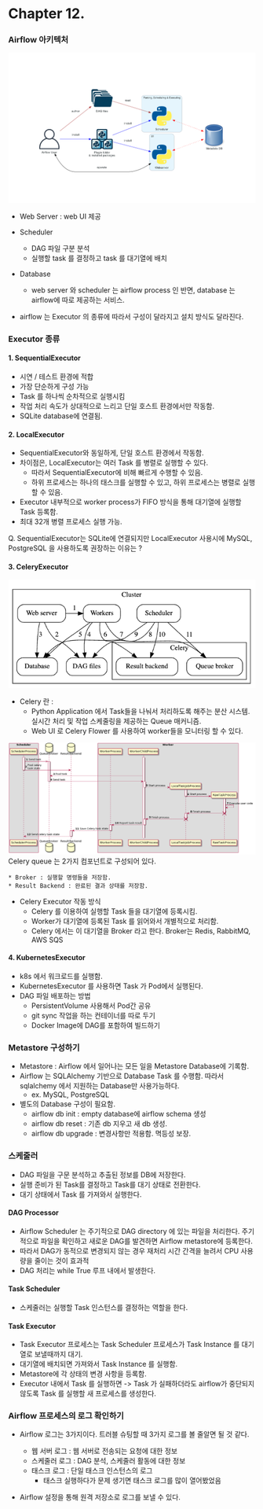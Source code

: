 # Chapter 12. 

### Airflow 아키텍처 

<img src="./img/diagram_basic_airflow_architecture.png">

- Web Server : web UI 제공
- Scheduler
  - DAG 파일 구분 분석
  - 실행할 task 를 결정하고 task 를 대기열에 배치
- Database 
    - web server 와 scheduler 는 airflow process 인 반면, database 는 airflow에 따로 제공하는 서비스. 
  
- airflow 는 Executor 의 종류에 따라서 구성이 달라지고 설치 방식도 달라진다. 

### Executor 종류

#### 1. SequentialExecutor
- 시연 / 테스트 환경에 적합 
- 가장 단순하게 구성 가능 
- Task 를 하나씩 순차적으로 실행시킴 
- 작업 처리 속도가 상대적으로 느리고 단일 호스트 환경에서만 작동함. 
- SQLite database에 연결됨. 

#### 2. LocalExecutor
- SequentialExecutor와 동일하게, 단일 호스트 환경에서 작동함. 
- 차이점은, LocalExecutor는 여러 Task 를 병렬로 실행할 수 있다. 
  - 따라서 SequentialExecutor에 비해 빠르게 수행할 수 있음. 
  - 하위 프로세스는 하나의 태스크를 실행할 수 있고, 하위 프로세스는 병렬로 실행할 수 있음. 
- Executor 내부적으로 worker process가 FIFO 방식을 통해 대기열에 실행할 Task 등록함.
- 최대 32개 병렬 프로세스 실행 가능. 

Q. SequentialExecutor는 SQLite에 연결되지만 LocalExecutor 사용시에 MySQL, PostgreSQL 을 사용하도록 권장하는 이유는 ? 


#### 3. CeleryExecutor
<img src="./img/celery.png">  

- Celery 란 : 
  - Python Application 에서 Task들을 나눠서 처리하도록 해주는 분산 시스템. 실시간 처리 및 작업 스케줄링을 제공하는 Queue 매커니즘. 
  - Web UI 로 Celery Flower 를 사용하여 worker들을 모니터링 할 수 있다. 

<img src="./img/run_task_on_celery_executor.png">  
  Celery queue 는 2가지 컴포넌트로 구성되어 있다.    

    * Broker : 실행할 명령들을 저장함. 
    * Result Backend : 완료된 결과 상태를 저장함. 

- Celery Executor 작동 방식 
  - Celery 를 이용하여 실행할 Task 들을 대기열에 등록시킴. 
  - Worker가 대기열에 등록된 Task 를 읽어와서 개별적으로 처리함. 
  - Celery 에서는 이 대기열을 Broker 라고 한다. Broker는 Redis, RabbitMQ, AWS SQS

  
#### 4. KubernetesExecutor
- k8s 에서 워크로드를 실행함. 
- KubernetesExecutor 를 사용하면 Task 가 Pod에서 실행된다. 
- DAG 파일 배포하는 방법
  - PersistentVolume 사용해서 Pod간 공유 
  - git sync 작업을 하는 컨테이너를 따로 두기 
  - Docker Image에 DAG를 포함하여 빌드하기 

### Metastore 구성하기 
- Metastore : Airflow 에서 일어나는 모든 일을 Metastore Database에 기록함. 
- Airflow 는 SQLAlchemy 기반으로 Database Task 를 수행함. 따라서 sqlalchemy 에서 지원하는 Database만 사용가능하다. 
  - ex. MySQL, PostgreSQL 
- 별도의 Database 구성이 필요함. 
  - airflow db init : empty database에 airflow schema 생성 
  - airflow db reset : 기존 db 지우고 새 db 생성.  
  - airflow db upgrade : 변경사항만 적용함. 멱등성 보장. 

### 스케줄러 
- DAG 파일을 구문 분석하고 추출된 정보를 DB에 저장한다.
- 실행 준비가 된 Task를 결정하고 Task를 대기 상태로 전환한다. 
- 대기 상태에서 Task 를 가져와서 실행한다. 

#### DAG Processor 
- Airflow Scheduler 는 주기적으로 DAG directory 에 있는 파일을 처리한다. 
주기적으로 파일을 확인하고 새로운 DAG를 발견하면 Airflow metastore에 등록한다. 
- 따라서 DAG가 동적으로 변경되지 않는 경우 재처리 시간 간격을 늘려서 CPU 사용량을 줄이는 것이 효과적
- DAG 처리는 while True 루프 내에서 발생한다. 

#### Task Scheduler 
- 스케줄러는 실행할 Task 인스턴스를 결정하는 역할을 한다. 

#### Task Executor 
- Task Executor 프로세스는 Task Scheduler 프로세스가 Task Instance 를 대기열로 보낼때까지 대기. 
- 대기열에 배치되면 가져와서 Task Instance 를 실행함. 
- Metastore에 각 상태의 변경 사항을 등록함. 
- Executor 내에서 Task 를 실행하면 -> Task 가 실패하더라도 airflow가 중단되지 않도록 Task 를 실행할 새 프로세스를 생성한다. 

### Airflow 프로세스의 로그 확인하기 
- Airflow 로그는 3가지이다. 트러블 슈팅할 때 3가지 로그를 볼 줄알면 될 것 같다.
  - 웹 서버 로그 : 웹 서버로 전송되는 요청에 대한 정보 
  - 스케줄러 로그 : DAG 분석, 스케줄러 활동에 대한 정보 
  - 태스크 로그 : 단일 태스크 인스턴스의 로그 
    - 태스크 실행하다가 문제 생기면 태스크 로그를 많이 열어봤었음 

- Airflow 설정을 통해 원격 저장소로 로그를 보낼 수 있다. 

